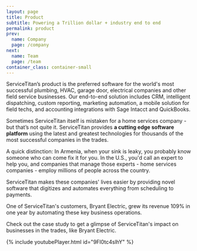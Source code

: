 ```yaml
---
layout: page
title: Product
subtitle: Powering a Trillion dollar + industry end to end
permalink: product
prev:
  name: Company
  page: /company
next:
  name: Team
  page: /team
container_class: container-small
---
```


ServiceTitan’s product is the preferred software for the world's most successful plumbing, HVAC, garage door, electrical companies and other field service businesses. Our end-to-end solution includes CRM, intelligent dispatching, custom reporting, marketing automation, a mobile solution for field techs, and accounting integrations with Sage Intacct and QuickBooks.


Sometimes ServiceTitan itself is mistaken for a home services company - but that’s not quite it. ServiceTitan provides <strong>a cutting edge software platform</strong> using the latest and greatest technologies for thousands of the most successful companies in the trades.

A quick distinction: In Armenia, when your sink is leaky, you probably know someone who can come fix it for you. In the U.S., you'd call an expert to help you, and companies that manage those experts - home services companies - employ millions of people across the country.

ServiceTitan makes these companies' lives easier by providing novel software that digitizes and automates everything from scheduling to payments. 

One of ServiceTitan's customers, Bryant Electric, grew its revenue 109% in one year by automating these key business operations. 

Check out the case study to get a glimpse of ServiceTitan's impact on businesses in the trades, like Bryant Electric.

{% include youtubePlayer.html id="9Fl0tc4slhY" %}
